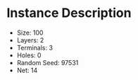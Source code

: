 # Instance Description

* Size: 100
* Layers: 2
* Terminals: 3
* Holes: 0
* Random Seed: 97531
* Net: 14
